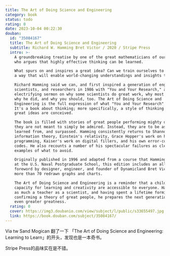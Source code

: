 ```yaml
---
title: The Art of Doing Science and Engineering
category: book
status: todo
rating: 0
date: 2023-10-04 00:22:30
douban:
  id: "35084167"
  title: The Art of Doing Science and Engineering
  subtitle: Richard W. Hamming Bret Victor / 2020 / Stripe Press
  intro: >-
    A groundbreaking treatise by one of the great mathematicians of our time,
    who argues that highly effective thinking can be learned.

    What spurs on and inspires a great idea? Can we train ourselves to think in
    a way that will enable world-changing understandings and insights to emerge?

    Richard Hamming said we can, and first inspired a generation of engineers,
    scientists, and researchers in 1986 with "You and Your Research," an
    electrifying sermon on why some scientists do great work, why most don't,
    why he did, and why you should, too. The Art of Doing Science and
    Engineering is the full expression of what "You and Your Research" outlined.
    It's a book about thinking; more specifically, a style of thinking by which
    great ideas are conceived.

    The book is filled with stories of great people performing mighty deeds--but
    they are not meant to simply be admired. Instead, they are to be aspired to,
    learned from, and surpassed. Hamming consistently returns to Shannon's
    information theory, Einstein's relativity, Grace Hopper's work on high-level
    programming, Kaiser's work on digital fillers, and his own error-correcting
    codes. He also recounts a number of his spectacular failures as clear
    examples of what to avoid.

    Originally published in 1996 and adapted from a course that Hamming taught
    at the U.S. Naval Postgraduate School, this edition includes an all-new
    foreword by designer, engineer, and founder of Dynamicland Bret Victor, and
    more than 70 redrawn graphs and charts.

    The Art of Doing Science and Engineering is a reminder that a childlike
    capacity for learning and creativity are accessible to everyone. Hamming was
    as much a teacher as a scientist, and having spent a lifetime forming and
    confirming a theory of great people, he prepares the next generation for
    even greater greatness.
  rating: 0
  cover: https://img3.doubanio.com/view/subject/l/public/s33655497.jpg
  link: https://book.douban.com/subject/35084167/
---
```


Via tw Sand Mogican 翻了一下 「The Art of Doing Science and Engineering: Learning to Learn」的开头，发现也是一本奇书。

Stripe Press的品味实在是不错。